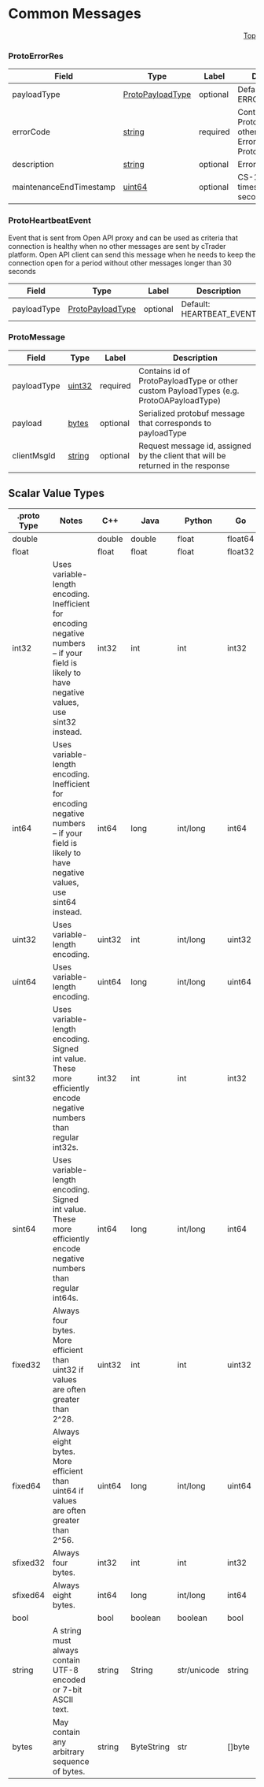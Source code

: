 # Common Messages
<a name="top"></a>

<a name="OpenApiCommonMessages"></a>
<p align="right"><a href="#top">Top</a></p>

<a name=".ProtoErrorRes"></a>

### ProtoErrorRes



| Field | Type | Label | Description |
| ----- | ---- | ----- | ----------- |
| payloadType | [ProtoPayloadType](/open-api-docs/models/#protopayloadtype) | optional |  Default: ERROR_RES |
| errorCode | [string](#string) | required | Contains name of ProtoErrorCode or other custom ErrorCodes (e.g. ProtoCHErrorCode) |
| description | [string](#string) | optional | Error description |
| maintenanceEndTimestamp | [uint64](#uint64) | optional | CS-10489 Epoch timestamp in second |






<a name=".ProtoHeartbeatEvent"></a>

### ProtoHeartbeatEvent
Event that is sent from Open API proxy and can be used as criteria that connection is healthy when no other messages are sent by cTrader platform. Open API client can send this message when he needs to keep the connection open for a period without other messages longer than 30 seconds


| Field | Type | Label | Description |
| ----- | ---- | ----- | ----------- |
| payloadType | [ProtoPayloadType](/open-api-docs/models/#protopayloadtype) | optional |  Default: HEARTBEAT_EVENT |






<a name=".ProtoMessage"></a>

### ProtoMessage



| Field | Type | Label | Description |
| ----- | ---- | ----- | ----------- |
| payloadType | [uint32](#uint32) | required | Contains id of ProtoPayloadType or other custom PayloadTypes (e.g. ProtoOAPayloadType) |
| payload | [bytes](#bytes) | optional | Serialized protobuf message that corresponds to payloadType |
| clientMsgId | [string](#string) | optional | Request message id, assigned by the client that will be returned in the response |





 

 

 

 



## Scalar Value Types

| .proto Type | Notes | C++ | Java | Python | Go | C# | PHP | Ruby |
| ----------- | ----- | --- | ---- | ------ | -- | -- | --- | ---- |
| <a name="double" /> double |  | double | double | float | float64 | double | float | Float |
| <a name="float" /> float |  | float | float | float | float32 | float | float | Float |
| <a name="int32" /> int32 | Uses variable-length encoding. Inefficient for encoding negative numbers – if your field is likely to have negative values, use sint32 instead. | int32 | int | int | int32 | int | integer | Bignum or Fixnum (as required) |
| <a name="int64" /> int64 | Uses variable-length encoding. Inefficient for encoding negative numbers – if your field is likely to have negative values, use sint64 instead. | int64 | long | int/long | int64 | long | integer/string | Bignum |
| <a name="uint32" /> uint32 | Uses variable-length encoding. | uint32 | int | int/long | uint32 | uint | integer | Bignum or Fixnum (as required) |
| <a name="uint64" /> uint64 | Uses variable-length encoding. | uint64 | long | int/long | uint64 | ulong | integer/string | Bignum or Fixnum (as required) |
| <a name="sint32" /> sint32 | Uses variable-length encoding. Signed int value. These more efficiently encode negative numbers than regular int32s. | int32 | int | int | int32 | int | integer | Bignum or Fixnum (as required) |
| <a name="sint64" /> sint64 | Uses variable-length encoding. Signed int value. These more efficiently encode negative numbers than regular int64s. | int64 | long | int/long | int64 | long | integer/string | Bignum |
| <a name="fixed32" /> fixed32 | Always four bytes. More efficient than uint32 if values are often greater than 2^28. | uint32 | int | int | uint32 | uint | integer | Bignum or Fixnum (as required) |
| <a name="fixed64" /> fixed64 | Always eight bytes. More efficient than uint64 if values are often greater than 2^56. | uint64 | long | int/long | uint64 | ulong | integer/string | Bignum |
| <a name="sfixed32" /> sfixed32 | Always four bytes. | int32 | int | int | int32 | int | integer | Bignum or Fixnum (as required) |
| <a name="sfixed64" /> sfixed64 | Always eight bytes. | int64 | long | int/long | int64 | long | integer/string | Bignum |
| <a name="bool" /> bool |  | bool | boolean | boolean | bool | bool | boolean | TrueClass/FalseClass |
| <a name="string" /> string | A string must always contain UTF-8 encoded or 7-bit ASCII text. | string | String | str/unicode | string | string | string | String (UTF-8) |
| <a name="bytes" /> bytes | May contain any arbitrary sequence of bytes. | string | ByteString | str | []byte | ByteString | string | String (ASCII-8BIT) |

